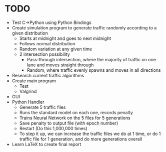 # TODO
- Test C->Python using Python Bindings
- Create simulation program to generate traffic randomly according to a given distribution
  - Starts at midnight and goes to next midnight
  - Follows normal distribution
  - Random variation at any given time
  - 2 intersection possibility
    - Pass-through intersection, where the majority of traffic on one lane and moves straight through
    - Random, where traffic evenly spawns and moves in all directions
- Research current traffic algorithms
- Create main program
  - Test
  - Valgrind
- GUI
- Python Handler
  - Generate 5 traffic files
  - Runs the standard model on each one, records penalty
  - Trains Neural Network on the 5 files for 5 generations
  - Save penalty to output file (with epoch number)
  - Restart (Do this 1,000,000 times)
  - To step it up, we can increase the traffic files we do at 1 time, or do 1 traffic file for 1 generation, and do more generations overall
- Learn LaTeX to create final report